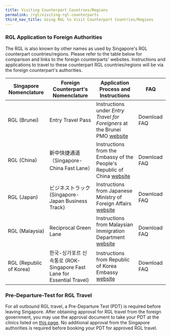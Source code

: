 ```yaml
---
title: Visiting Counterpart Countries/Regions
permalink: /rgl/visiting-rgl-counterparts
third_nav_title: Using RGL to Visit Counterpart Countries/Regions
---
```


### RGL Application to Foreign Authorities

The RGL is also known by other names as used by Singapore's RGL counterpart countries/regions. Please refer to the table below for comparison and links to the foreign counterparts' websites. Instructions and applications to travel to these counterpart RGL countries/regions will be via the foreign counterpart's authorities.

| Singapore Nomenclature |  Foreign Counterpart's Nomenclature  | Application Process and Instructions | FAQ |
|------------------------|----------------------------|-------------------------------|------------|
|RGL (Brunei)  |  Entry Travel Pass  | Instructions under *Entry Travel for Foreigners* at the Brunei PMO [website](http://www.pmo.gov.bn/travelportal/Home.aspx) | Download FAQ |
|RGL (China)   | 新中快捷通道（Singapore-China Fast Lane）   |Instructions from the Embassy of the People's Republic of China [website](http://www.chinaembassay.org.sg/eng/Isfw/fhqz/)| Download FAQ |
|RGL (Japan) |    ビジネストラック (Singapore-Japan Business Track)  |  Instructions from Japanese Ministry of Foreign Affairs [website](https://www.mofa.go.jp/ca/cp/page22e_000925.html) | Download FAQ |
|RGL (Malaysia)   |   Reciprocal Green Lane   |   Instructions from Malaysian Immigration Department [website](https://www.imi.gov.my/portal2017/index.php/ms/sumber-dan-arkib/pengumuman/1833-malaysia-singapore-border-crossing-arrangement.html) | Download FAQ |
|RGL (Republic of Korea)  | 한국-싱가포르 신속통로 (ROK-Singapore Fast Lane for Essential Travel) |  Instructions from Republic of Korea Embassy [website](http://overseas.mofa.go.kr/sg-en/brd/m_2435/view.do?seq=761275)   | Download FAQ |


### Pre-Departure-Test for RGL Travel

For all outbound RGL travel, a Pre-Departure Test (PDT) is required before leaving Singapore. After obtaining approval for RGL travel from the foreign government, you may use the approval document to take your PDT at the clinics listed on [this page](/pre-departure-test). No additional approval from the Singapore authorities is required before booking your PDT for approved RGL travel.
